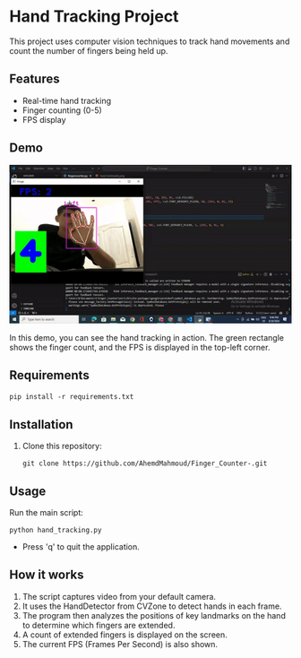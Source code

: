 # Hand Tracking Project

This project uses computer vision techniques to track hand movements and count the number of fingers being held up.

## Features

- Real-time hand tracking
- Finger counting (0-5)
- FPS display


## Demo

![Hand Tracking Demo](https://github.com/AhemdMahmoud/Finger_Counter-/blob/main/Gif.gif)

In this demo, you can see the hand tracking in action. The green rectangle shows the finger count, and the FPS is displayed in the top-left corner.


## Requirements
 ```
pip install -r requirements.txt

 ```


## Installation

1. Clone this repository:
   ```
   git clone https://github.com/AhemdMahmoud/Finger_Counter-.git
   ```


## Usage

Run the main script:

```
python hand_tracking.py
```

- Press 'q' to quit the application.

## How it works

1. The script captures video from your default camera.
2. It uses the HandDetector from CVZone to detect hands in each frame.
3. The program then analyzes the positions of key landmarks on the hand to determine which fingers are extended.
4. A count of extended fingers is displayed on the screen.
5. The current FPS (Frames Per Second) is also shown.

